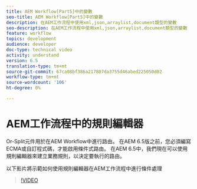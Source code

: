 ```yaml
---
title: AEM Workflow[Part5]中的變數
seo-title: AEM Workflow[Part5]中的變數
description: 在AEM工作流程中使用xml,json,arraylist,document類型的變數
seo-description: 在AEM工作流程中使用xml,json,arraylist,document類型的變數
feature: workflow
topics: development
audience: developer
doc-type: technical video
activity: understand
version: 6.5
translation-type: tm+mt
source-git-commit: 67ca08bf386a217807da3755d46abed225050d02
workflow-type: tm+mt
source-wordcount: '106'
ht-degree: 0%

---
```



# AEM工作流程中的規則編輯器

Or-Split元件用於在AEM Workflow中進行路由。 在AEM 6.5版之前，您必須編寫ECMA或自訂程式碼，才能啟用條件式路由。 在AEM 6.5中，我們現在可以使用規則編輯器來建立業務規則，以決定要執行的路由。

以下影片將示範如何使用規則編輯器在AEM工作流程中進行條件處理

>[!VIDEO](https://video.tv.adobe.com/v/26362/quality=9)
